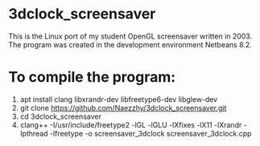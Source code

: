# 3dclock_screensaver
This is the Linux port of my student OpenGL screensaver written in 2003.
The program was created in the development environment Netbeans 8.2. 

# To compile the program:
1. apt install clang libxrandr-dev  libfreetype6-dev libglew-dev
2. git clone https://github.com/Naezzhy/3dclock_screensaver.git
3. cd 3dclock_screensaver
4. clang++ -I/usr/include/freetype2 -lGL -lGLU -lXfixes -lX11 -lXrandr -lpthread -lfreetype -o screensaver_3dclock screensaver_3dclock.cpp

